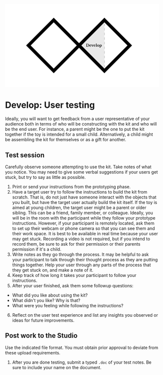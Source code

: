 ![Double Diamond Develop Phase graphic](/assets/dd-process-develop-1200px@2x.png)

# Develop: User testing

Ideally, you will want to get feedback from a user representative of your audience both in terms of who will be constructing with the kit and who will be the end user. For instance, a parent might be the one to put the kit together if the toy is intended for a small child. Alternatively, a child might be assembling the kit for themselves or as a gift for another.

## Test session

Carefully observe someone attempting to use the kit. Take notes of what you notice. You may need to give some verbal suggestions if your users get stuck, but try to say as little as possible. 

1. Print or send your instructions from the prototyping phase.
2. Have a target user try to follow the instructions to build the kit from scratch. That is, do not just have someone interact with the objects that you built, but have the target user actually build the kit itself. If the toy is aimed at young children, the target user might be a parent or older sibling. This can be a friend, family member, or colleague. Ideally, you will be in the room with the participant while they follow your prototype instructions. However, if your participant is remotely located, ask them to set up their webcam or phone camera so that you can see them and their work space. It is best to be available in real time because your user may get stuck. Recording a video is not required, but if you intend to record them, be sure to ask for their permission or their parents permission if it's a child.
3. Write notes as they go through the process. It may be helpful to ask your participant to talk through their thought process as they are putting things together. Help your user through any parts of the process that they get stuck on, and make a note of it.
4. Keep track of how long it takes your participant to follow your instructions.
5. After your user finished, ask them some followup questions:
  - What did you like about using the kit?
  - What didn't you like? Why is that?
  - What were you feeling while following the instructions?
6. Reflect on the user test experience and list any insights you observed or ideas for future improvements.

## Post work to the Studio

Use the indicated file format. You must obtain prior approval to deviate from these upload requirements.

1. After you are done testing, submit a typed `.doc` of your test notes. Be sure to include your name on the document.